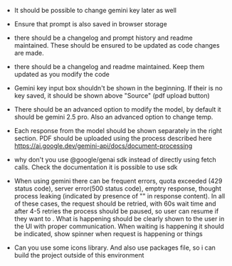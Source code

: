 

* It should be possible to change gemini key later as well

* Ensure that prompt is also saved in browser storage

* there should be a changelog and prompt history and readme maintained. These should be ensured to be updated as code changes are made.

* there should be a changelog and readme maintained. Keep them updated as you modify the code

* Gemini key input box shouldn't be shown in the beginning. If their is no key saved, it should be shown above "Source" (pdf upload button)

* There should be an advanced option to modify the model, by default it should be gemini 2.5 pro. Also an advanced option to change temp.

* Each response from the model should be shown separately in the right section. PDF should be uploaded using the process described here https://ai.google.dev/gemini-api/docs/document-processing

* why don't you use @google/genai sdk instead of directly using fetch calls. Check the documentation it is possible to use sdk

* When using gemini there can be frequent errors, quota exceeded (429 status code), server error(500 status code), emptry response, thought process leaking (indicated by presence of "<ctrl94>" in response content). In all of these cases, the request should be retried, with 60s wait time and after 4-5 retries the process should be paused, so user can resume if they want to . What is happening should be clearly shown to the user in the UI with proper communication. When waiting is happening it should be indicated, show spinner when request is happening or things

* Can you use some icons library. And also use packages file, so i can build the project outside of this environment





